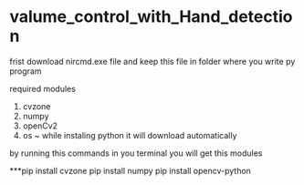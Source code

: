 # valume_control_with_Hand_detection

frist download nircmd.exe file and keep this file in folder where you write py program

required modules
1) cvzone   
2) numpy 
3) openCv2
4) os ~ while instaling python it will download automatically  

by running this commands in you terminal you will get this modules

***pip install cvzone
pip install numpy
pip install opencv-python



